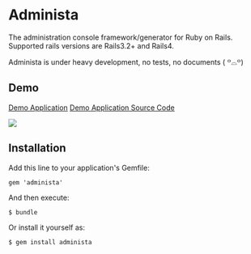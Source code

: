 # Administa

The administration console framework/generator for Ruby on Rails.
Supported rails versions are Rails3.2+ and Rails4.

Administa is under heavy development, no tests, no documents ( ꒪⌓꒪)

## Demo

[Demo Application](https://administa-demo.herokuapp.com/)
[Demo Application Source Code](https://github.com/yuroyoro/administa_demo)

![](https://raw.githubusercontent.com/yuroyoro/goast-viewer/master/administa-demo.png)

## Installation

Add this line to your application's Gemfile:

    gem 'administa'

And then execute:

    $ bundle

Or install it yourself as:

    $ gem install administa
